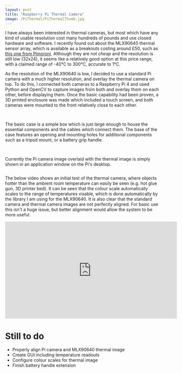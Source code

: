```yaml
---
layout: post
title: "Raspberry Pi Thermal Camera"
image: /PiThermal/PiThermalThumb.jpg
---
```


I have always been interested in thermal cameras, but most which have any kind of usable resolution cost many hundreds of pounds and use closed hardware and software. I recently found out about the MLX90640 thermal sensor array, which is available as a breakouts costing around £50, such as [this one from Pimoroni](https://shop.pimoroni.com/products/mlx90640-thermal-camera-breakout?variant=12536948654163). Although they are not *cheap* and the resolution is still low (32x24), it seems like a relatively good option at this price range, with a claimed range of -40°C to 300°C, accurate to 1°C.

As the resolution of the MLX90640 is low, I decided to use a standard Pi camera with a much higher resolution, and overlay the thermal camera on top. To do this, I connected both cameras to a Raspberry Pi 4 and used Python and OpenCV to capture images from both and overlay them on each other, before displaying them. Once the basic capability had been proven, a 3D printed enclosure was made which included a touch screen, and both cameras were mounted to the front relatively close to each other.

<img src="/PiThermal/PiThermal1CADInside" alt="" class="inline">
<img src="/PiThermal/PiThermal1Fiso" alt="" class="inline">

The basic case is a simple box which is just large enough to house the essential components and the cables which connect them. The base of the case features an opening and mounting holes for additional components such as a tripod mount, or a battery grip handle.

<img src="/PiThermal/PiThermal1Rear" alt="" class="inline">
<img src="/PiThermal/PiThermal1HandleCAD" alt="" class="inline">

Currently the Pi camera image overlaid with the thermal image is simply shown in an application window on the Pi's desktop.

<img src="/PiThermal/PiThermal1Iiso" alt="" class="inline">

The below video shows an initial test of the thermal camera, where objects hotter than the ambient room temperature can easily be seen (e.g. hot glue gun, 3D printer bed). It can be seen that the colour scale automatically scales to the range of temperatures visable, which is done automatically by the library I am using for the MLX90640. It is also clear that the standard camera and thermal camera images are not perfectly aligned. For basic use this isn't a huge issue, but better alignment would allow the system to be more useful.

<div class="video-container">
<iframe width="560" height="315" src="https://www.youtube.com/embed/OEY9zav8iLk" title="YouTube video player" frameborder="0" allow="accelerometer; autoplay; clipboard-write; encrypted-media; gyroscope; picture-in-picture" allowfullscreen></iframe>
</div>
  
# Still to do

* Properly align Pi camera and MLX90640 thermal image
* Create GUI including temperature readouts
* Configure colour scales for thermal image
* Finish battery handle extension
